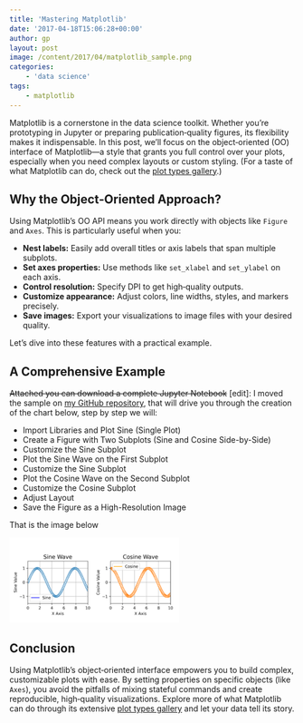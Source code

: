 ```yaml
---
title: 'Mastering Matplotlib'
date: '2017-04-18T15:06:28+00:00'
author: gp
layout: post
image: /content/2017/04/matplotlib_sample.png
categories:
    - 'data science'
tags:
    - matplotlib
---
```


Matplotlib is a cornerstone in the data science toolkit. Whether you’re prototyping in Jupyter or preparing publication‐quality figures, its flexibility makes it indispensable. In this post, we’ll focus on the object‐oriented (OO) interface of Matplotlib—a style that grants you full control over your plots, especially when you need complex layouts or custom styling. (For a taste of what Matplotlib can do, check out the [plot types gallery](https://matplotlib.org/stable/plot_types/index.html).)

## Why the Object‐Oriented Approach?

Using Matplotlib’s OO API means you work directly with objects like `Figure` and `Axes`. This is particularly useful when you:

- **Nest labels:** Easily add overall titles or axis labels that span multiple subplots.
- **Set axes properties:** Use methods like `set_xlabel` and `set_ylabel` on each axis.
- **Control resolution:** Specify DPI to get high‐quality outputs.
- **Customize appearance:** Adjust colors, line widths, styles, and markers precisely.
- **Save images:** Export your visualizations to image files with your desired quality.

Let’s dive into these features with a practical example.

## A Comprehensive Example

<del>Attached you can download a complete Jupyter Notebook</del> \[edit\]: I moved the sample on [my GitHub repository](https://github.com/gsantopaolo/ML), that will drive you through the creation of the chart below, step by step we will:

- Import Libraries and Plot Sine (Single Plot)
- Create a Figure with Two Subplots (Sine and Cosine Side-by-Side)
- Customize the Sine Subplot
- Plot the Sine Wave on the First Subplot
- Customize the Sine Subplot
- Plot the Cosine Wave on the Second Subplot
- Customize the Cosine Subplot
- Adjust Layout
- Save the Figure as a High-Resolution Image

That is the image below

![](content/2017/04/matplotlib_sample-300x150.png)

## Conclusion

Using Matplotlib’s object‑oriented interface empowers you to build complex, customizable plots with ease. By setting properties on specific objects (like `Axes`), you avoid the pitfalls of mixing stateful commands and create reproducible, high‑quality visualizations. Explore more of what Matplotlib can do through its extensive [plot types gallery](https://matplotlib.org/stable/plot_types/index.html) and let your data tell its story.
